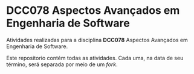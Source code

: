# DCC078 Aspectos Avançados em Engenharia de Software

Atividades realizadas para a disciplina **DCC078** Aspectos Avançados em Engenharia de Software.

Este repositorio contém todas as atividades.
Cada uma, na data de seu término, será separada por meio de um _fork_.